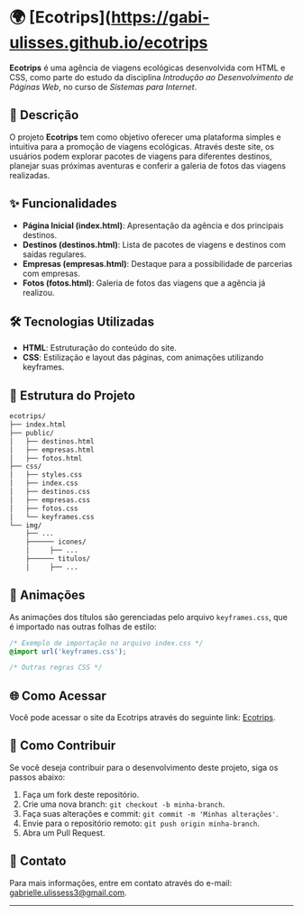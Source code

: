 
# 🌍 [Ecotrips](https://gabi-ulisses.github.io/ecotrips


**Ecotrips** é uma agência de viagens ecológicas desenvolvida com HTML e CSS, como parte do estudo da disciplina *Introdução ao Desenvolvimento de Páginas Web*, no curso de *Sistemas para Internet*.

## 📝 **Descrição**

O projeto **Ecotrips** tem como objetivo oferecer uma plataforma simples e intuitiva para a promoção de viagens ecológicas. Através deste site, os usuários podem explorar pacotes de viagens para diferentes destinos, planejar suas próximas aventuras e conferir a galeria de fotos das viagens realizadas.

## ✨ **Funcionalidades**

- **Página Inicial (index.html)**: Apresentação da agência e dos principais destinos.
- **Destinos (destinos.html)**: Lista de pacotes de viagens e destinos com saídas regulares.
- **Empresas (empresas.html)**: Destaque para a possibilidade de parcerias com empresas.
- **Fotos (fotos.html)**: Galeria de fotos das viagens que a agência já realizou.

## 🛠️ **Tecnologias Utilizadas**

- **HTML**: Estruturação do conteúdo do site.
- **CSS**: Estilização e layout das páginas, com animações utilizando keyframes.

## 📂 **Estrutura do Projeto**

```bash
ecotrips/
├── index.html
├── public/
│   ├── destinos.html
│   ├── empresas.html
│   ├── fotos.html
├── css/
│   ├── styles.css
│   ├── index.css
│   ├── destinos.css
│   ├── empresas.css
│   ├── fotos.css
│   └── keyframes.css
└── img/
    ├── ...
    ├────── icones/
    │     ├── ...
    ├────── titulos/
    │     ├── ...
```

## 🎨 **Animações**

As animações dos títulos são gerenciadas pelo arquivo `keyframes.css`, que é importado nas outras folhas de estilo:

```css
/* Exemplo de importação no arquivo index.css */
@import url('keyframes.css');

/* Outras regras CSS */
```

## 🌐 **Como Acessar**

Você pode acessar o site da Ecotrips através do seguinte link: [Ecotrips](https://gabi-ulisses.github.io/ecotrips/).

## 🤝 **Como Contribuir**

Se você deseja contribuir para o desenvolvimento deste projeto, siga os passos abaixo:

1. Faça um fork deste repositório.
2. Crie uma nova branch: `git checkout -b minha-branch`.
3. Faça suas alterações e commit: `git commit -m 'Minhas alterações'`.
4. Envie para o repositório remoto: `git push origin minha-branch`.
5. Abra um Pull Request.

## 📧 **Contato**

Para mais informações, entre em contato através do e-mail: [gabrielle.ulissess3@gmail.com](mailto:gabrielle.ulissess3@gmail.com).

---
